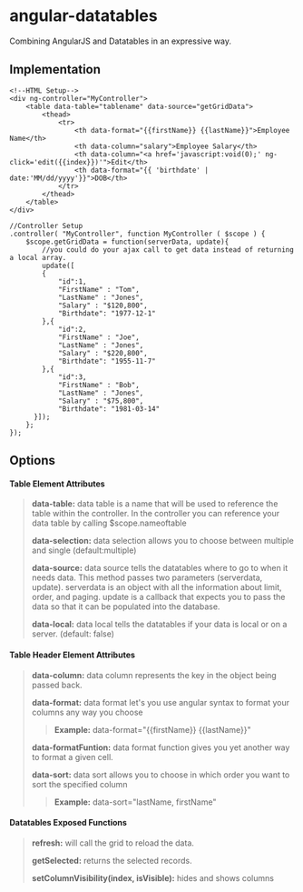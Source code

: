 angular-datatables
==================

Combining AngularJS and Datatables in an expressive way. 


Implementation 
------------------------------


```
<!--HTML Setup-->
<div ng-controller="MyController">
	<table data-table="tablename" data-source="getGridData">
		<thead>
			<tr>
				<th data-format="{{firstName}} {{lastName}}">Employee Name</th>
				<th data-column="salary">Employee Salary</th>
				<th data-column="<a href='javascript:void(0);' ng-click='edit({{index}})'">Edit</th>
				<th data-format="{{ 'birthdate' | date:'MM/dd/yyyy'}}">DOB</th>
			</tr>
		</thead>
	</table>
</div>
```

```
//Controller Setup
.controller( "MyController", function MyController ( $scope ) {
	$scope.getGridData = function(serverData, update){
		//you could do your ajax call to get data instead of returning a local array.
		update([
		{
	        "id":1,
	        "FirstName" : "Tom",
	        "LastName" : "Jones",
	        "Salary" : "$120,800",
	        "Birthdate": "1977-12-1"
	    },{
	        "id":2,
	        "FirstName" : "Joe",
	        "LastName" : "Jones",
	        "Salary" : "$220,800",
	        "Birthdate": "1955-11-7"
	    },{
	        "id":3,
	        "FirstName" : "Bob",
	        "LastName" : "Jones",
	        "Salary" : "$75,800",
	        "Birthdate": "1981-03-14"
      }]);
	};
});

```

Options
----------------------

#### Table Element Attributes
>  **data-table:** data table is a name that will be used to reference the table within the controller. In the controller you can reference your data table by calling $scope.nameoftable
>
>  **data-selection:** data selection allows you to choose between multiple and single (default:multiple)
>
>  **data-source:** data source tells the datatables where to go to when it needs data. This method passes two parameters (serverdata, update). serverdata is an object with all the information about limit, order, and paging. update is a callback that expects you to pass the data so that it can be populated into the database. 
>
>  **data-local:** data local tells the datatables if your data is local or on a server. (default: false)

#### Table Header Element Attributes
>  **data-column:** data column represents the key in the object being passed back. 
>
>  **data-format:** data format let's you use angular syntax to format your columns any way you choose
>  >  **Example:** data-format="{{firstName}} {{lastName}}"
>  
>  **data-formatFuntion:** data format function gives you yet another way to format a given cell.
>
>  **data-sort:** data sort allows you to choose in which order you want to sort the specified column
> > **Example:** data-sort="lastName, firstName"

#### Datatables Exposed Functions

>  **refresh:** will call the grid to reload the data.
>
>  **getSelected:** returns the selected records.
>
>  **setColumnVisibility(index, isVisible):** hides and shows columns
